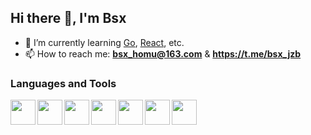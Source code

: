 ## Hi there 👋, I'm Bsx

- 🌱 I’m currently learning [Go](https://go.dev/), [React](https://react.dev), etc.
- 📫 How to reach me: **bsx_homu@163.com** & **https://t.me/bsx_jzb**

### Languages and Tools

<a href="https://git-scm.com/">
  <img align="left" width="40" height="40" src="https://cdn.jsdelivr.net/gh/devicons/devicon/icons/git/git-original.svg">
</a>

<a href="https://go.dev">
  <img align="left" width="40" height="40" src="https://cdn.jsdelivr.net/gh/devicons/devicon/icons/go/go-original-wordmark.svg">
</a>

<a href="https://https://www.vim.org/">
  <img align="left" width="40" height="40" src="https://cdn.jsdelivr.net/gh/devicons/devicon/icons/vim/vim-original.svg">
</a>

<a href="https://react.dev">
  <img align="left" width="40" height="40" src="https://cdn.jsdelivr.net/gh/devicons/devicon/icons/react/react-original.svg">
</a>

<a href="https://code.visualstudio.com/">
  <img align="left" width="40" height="40" src="https://cdn.jsdelivr.net/gh/devicons/devicon/icons/vscode/vscode-original.svg">
</a>

<a href="https://www.javascript.com/">
  <img align="left" width="40" height="40" src="https://cdn.jsdelivr.net/gh/devicons/devicon/icons/javascript/javascript-original.svg">
</a>

<a href="https://www.typescriptlang.org/">
  <img align="left" width="40" height="40" src="https://cdn.jsdelivr.net/gh/devicons/devicon/icons/typescript/typescript-original.svg">
</a>
